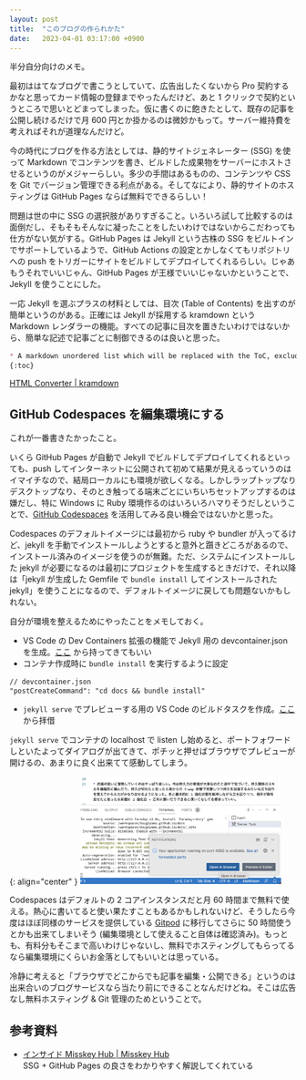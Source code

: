 ```yaml
---
layout: post
title:  "このブログの作られかた"
date:   2023-04-01 03:17:00 +0900
---
```


半分自分向けのメモ。

最初ははてなブログで書こうとしていて、広告出したくないから Pro 契約するかなと思ってカード情報の登録までやったんだけど、あと 1 クリックで契約というところで思いとどまってしまった。仮に書くのに飽きたとして、既存の記事を公開し続けるだけで月 600 円とか掛かるのは微妙かもって。サーバー維持費を考えればそれが道理なんだけど。

今の時代にブログを作る方法としては、静的サイトジェネレーター (SSG) を使って Markdown でコンテンツを書き、ビルドした成果物をサーバーにホストさせるというのがメジャーらしい。多少の手間はあるものの、コンテンツや CSS を Git でバージョン管理できる利点がある。そしてなにより、静的サイトのホスティングは GitHub Pages ならば無料でできるらしい！

問題は世の中に SSG の選択肢がありすぎること。いろいろ試して比較するのは面倒だし、そもそもそんなに凝ったことをしたいわけではないからこだわっても仕方がない気がする。GitHub Pages は Jekyll という古株の SSG をビルトインでサポートしているようで、GitHub Actions の設定とかしなくてもリポジトリへの push をトリガーにサイトをビルドしてデプロイしてくれるらしい。じゃあもうそれでいいじゃん、GitHub Pages が王様でいいじゃないかということで、Jekyll を使うことにした。

一応 Jekyll を選ぶプラスの材料としては、目次 (Table of Contents) を出すのが簡単というのがある。正確には Jekyll が採用する kramdown という Markdown レンダラーの機能。すべての記事に目次を置きたいわけではないから、簡単な記述で記事ごとに制御できるのは良いと思った。

```markdown
* A markdown unordered list which will be replaced with the ToC, excluding the "Contents header" from above
{:toc}
```

[HTML Converter \| kramdown](https://kramdown.gettalong.org/converter/html.html#toc)

GitHub Codespaces を編集環境にする
---------------------------------

これが一番書きたかったこと。

いくら GitHub Pages が自動で Jekyll でビルドしてデプロイしてくれるといっても、push してインターネットに公開されて初めて結果が見えるっていうのはイマイチなので、結局ローカルにも環境が欲しくなる。しかしラップトップなりデスクトップなり、そのとき触ってる端末ごとにいちいちセットアップするのは嫌だし、特に Windows に Ruby 環境作るのはいろいろハマりそうだしということで、[GitHub Codespaces](https://github.com/features/codespaces) を活用してみる良い機会ではないかと思った。

Codespaces のデフォルトイメージには最初から ruby や bundler が入ってるけど、jekyll を手動でインストールしようとすると意外と躓きどころがあるので、インストール済みのイメージを使うのが無難。ただ、システムにインストールした jekyll が必要になるのは最初にプロジェクトを生成するときだけで、それ以降は「jekyll が生成した Gemfile で `bundle install` してインストールされた jekyll」を使うことになるので、デフォルトイメージに戻しても問題ないかもしれない。

自分が環境を整えるためにやったことをメモしておく。

* VS Code の Dev Containers 拡張の機能で Jekyll 用の devcontainer.json を生成。[ここ](https://github.com/devcontainers/templates/blob/main/src/jekyll/.devcontainer/devcontainer.json) から持ってきてもいい
* コンテナ作成時に `bundle install` を実行するように設定

```jsonc
// devcontainer.json
"postCreateCommand": "cd docs && bundle install"
```

* `jekyll serve` でプレビューする用の VS Code のビルドタスクを作成。[ここ](https://github.com/microsoft/vscode-dev-containers/blob/main/containers/jekyll/.vscode/tasks.json) から拝借

`jekyll serve` でコンテナの localhost で listen し始めると、ポートフォワードしといたよってダイアログが出てきて、ポチッと押せばブラウザでプレビューが開けるの、あまりに良く出来てて感動してしまう。

{: align="center" }
<img src="/assets/codespaces-port-forwarded.png" width="70%">

Codespaces はデフォルトの 2 コアインスタンスだと月 60 時間まで無料で使える。熱心に書いてると使い果たすこともあるかもしれないけど、そうしたら今度はほぼ同様のサービスを提供している [Gitpod](https://www.gitpod.io/) に移行してさらに 50 時間使うとかも出来てしまいそう (編集環境として使えること自体は確認済み)。もっとも、有料分もそこまで高いわけじゃないし、無料でホスティングしてもらってるなら編集環境にくらいお金落としてもいいとは思っている。

冷静に考えると「ブラウザでどこからでも記事を編集・公開できる」というのは出来合いのブログサービスなら当たり前にできることなんだけどね。そこは広告なし無料ホスティング & Git 管理のためということで。

参考資料
--------

* [インサイド Misskey Hub | Misskey Hub](https://misskey-hub.net/blog/2021-12-01-inside-misskey-hub.html)  
SSG + GitHub Pages の良さをわかりやすく解説してくれている

